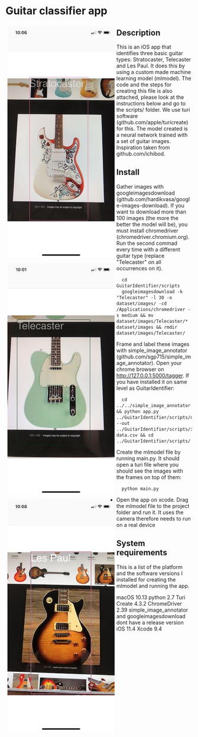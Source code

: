# Guitar classifier app

<style>
  .column {
    float: left;
    padding: 5px;
  }
</style>

<div>
  <div class="column">
    <img src="strat.jpeg" alt="Stratocaster">
  </div>
  <div class="column">
    <img src="tele.jpeg" alt="Telecaster">
  </div>
  <div class="column">
    <img src="lp.jpeg" alt="Les Paul">
  </div>
</div>


## Description

This is an iOS app that identifies three basic guitar types: Stratocaster, Telecaster and Les Paul. It does this by using a custom made machine learning model (mlmodel). The code and the steps for creating this file is also attached, please look at the instructions below and go to the scripts/ folder. We use turi software (github.com/apple/turicreate) for this. The model created is a neural network trained with a set of guitar images. Inspiration taken from github.com/ichibod.

## Install

* Gather images with googleimagesdownload (github.com/hardikvasa/google-images-download). If you want to download more than 100 images (the more the better the model will be), you must install chromedriver (chromedriver.chromium.org). Run the second commad every time with a different guitar type (replace "Telecaster" on all occurrences on it).

  ```
	cd GuitarIdentifier/scripts
	googleimagesdownload -k "Telecaster" -l 30 -o dataset/images/ -cd /Applications/chromedriver -s medium && mv dataset/images/Telecaster/* dataset/images && rmdir dataset/images/Telecaster/
  ```

* Frame and label these images with simple_image_annotator (github.com/sgp715/simple_image_annotator). Open your chrome browser on http://127.0.0.1:5000/tagger. If you have installed it on same level as GuitarIdentifier:

  ```
	cd ../../simple_image_annotator && python app.py ../GuitarIdentifier/scripts/dataset/images/ --out ../GuitarIdentifier/scripts/images-data.csv && cd ../GuitarIdentifier/scripts/
  ```

*  Create the mlmodel file by running main.py. It should open a turi file where you should see the images with the frames on top of them:

  ```
	python main.py
  ```

* Open the app on xcode. Drag the mlmodel file to the project folder and run it. It uses the camera therefore needs to run on a real device

## System requirements

This is a list of the platform and the software versions I installed for creating the mlmodel and running the app.

macOS 10.13
python 2.7
Turi Create 4.3.2
ChromeDriver 2.39
simple_image_annotator and googleimagesdownload dont have a release version
iOS 11.4
Xcode 9.4
